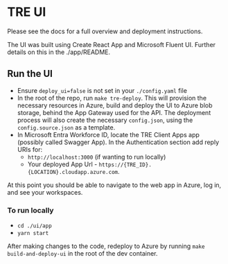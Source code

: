 # TRE UI

Please see the docs for a full overview and deployment instructions.

The UI was built using Create React App and Microsoft Fluent UI. Further details on this in the ./app/README.

## Run the UI
- Ensure `deploy_ui=false` is not set in your `./config.yaml` file
- In the root of the repo, run `make tre-deploy`. This will provision the necessary resources in Azure, build and deploy the UI to Azure blob storage, behind the App Gateway used for the API. The deployment process will also create the necessary `config.json`, using the `config.source.json` as a template.
- In Microsoft Entra Workforce ID, locate the TRE Client Apps app (possibly called Swagger App). In the Authentication section add reply URIs for:
  - `http://localhost:3000` (if wanting to run locally)
  - Your deployed App Url - `https://{TRE_ID}.{LOCATION}.cloudapp.azure.com`.

At this point you should be able to navigate to the web app in Azure, log in, and see your workspaces.

### To run locally
- `cd ./ui/app`
- `yarn start`

After making changes to the code, redeploy to Azure by running `make build-and-deploy-ui` in the root of the dev container.
